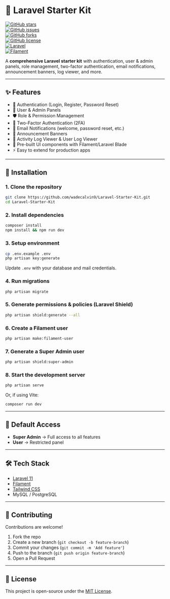 # 📌 Laravel Starter Kit  

[![GitHub stars](https://img.shields.io/github/stars/wadecalvin9/Laravel-Starter-Kit?style=social)](https://github.com/wadecalvin9/Laravel-Starter-Kit/stargazers)  
[![GitHub issues](https://img.shields.io/github/issues/wadecalvin9/Laravel-Starter-Kit)](https://github.com/wadecalvin9/Laravel-Starter-Kit/issues)  
[![GitHub forks](https://img.shields.io/github/forks/wadecalvin9/Laravel-Starter-Kit?style=social)](https://github.com/wadecalvin9/Laravel-Starter-Kit/network/members)  
[![GitHub license](https://img.shields.io/github/license/wadecalvin9/Laravel-Starter-Kit)](https://github.com/wadecalvin9/Laravel-Starter-Kit/blob/main/LICENSE)  
[![Laravel](https://img.shields.io/badge/Laravel-11.x-red.svg)](https://laravel.com)  
[![Filament](https://img.shields.io/badge/Filament-3.x-blueviolet.svg)](https://filamentphp.com)  

A **comprehensive Laravel starter kit** with authentication, user & admin panels, role management, two-factor authentication, email notifications, announcement banners, log viewer, and more.  

---

## ✨ Features  

- 🔑 Authentication (Login, Register, Password Reset)  
- 👤 User & Admin Panels  
- 🛡️ Role & Permission Management  
- 📲 Two-Factor Authentication (2FA)  
- 📧 Email Notifications (welcome, password reset, etc.)  
- 📢 Announcement Banners  
- 📜 Activity Log Viewer & User Log Viewer  
- 🎨 Pre-built UI components with Filament/Laravel Blade  
- ⚡ Easy to extend for production apps  

---

## 🚀 Installation  

### 1. Clone the repository  
```bash
git clone https://github.com/wadecalvin9/Laravel-Starter-Kit.git
cd Laravel-Starter-Kit
```

### 2. Install dependencies  
```bash
composer install
npm install && npm run dev
```

### 3. Setup environment  
```bash
cp .env.example .env
php artisan key:generate
```

Update `.env` with your database and mail credentials.  

### 4. Run migrations  
```bash
php artisan migrate
```

### 5. Generate permissions & policies (Laravel Shield)  
```bash
php artisan shield:generate --all
```

### 6. Create a Filament user  
```bash
php artisan make:filament-user
```

### 7. Generate a Super Admin user  
```bash
php artisan shield:super-admin
```

### 8. Start the development server  
```bash
php artisan serve
```
Or, if using Vite:  
```bash
composer run dev
```

---

## 🔑 Default Access  

- **Super Admin** → Full access to all features  
- **User** → Restricted panel  

---

## 🛠️ Tech Stack  

- [Laravel 11](https://laravel.com)  
- [Filament](https://filamentphp.com)  
- [Tailwind CSS](https://tailwindcss.com)  
- MySQL / PostgreSQL  

---

## 🤝 Contributing  

Contributions are welcome!  
1. Fork the repo  
2. Create a new branch (`git checkout -b feature-branch`)  
3. Commit your changes (`git commit -m 'Add feature'`)  
4. Push to the branch (`git push origin feature-branch`)  
5. Open a Pull Request  

---

## 📜 License  

This project is open-source under the [MIT License](LICENSE).  
